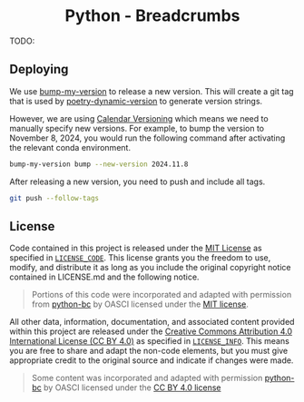 <h1 align="center">Python - Breadcrumbs</h1>

TODO:

## Deploying

We use [bump-my-version](https://github.com/callowayproject/bump-my-version) to release a new version.
This will create a git tag that is used by [poetry-dynamic-version](https://github.com/mtkennerly/poetry-dynamic-versioning) to generate version strings.

However, we are using [Calendar Versioning](https://calver.org/) which means we need to manually specify new versions.
For example, to bump the version to November 8, 2024, you would run the following command after activating the relevant conda environment.

```bash
bump-my-version bump --new-version 2024.11.8
```

After releasing a new version, you need to push and include all tags.

```bash
git push --follow-tags
```

## License

Code contained in this project is released under the [MIT License](https://spdx.org/licenses/MIT.html) as specified in [`LICENSE_CODE`](https://github.com/oasci/python-bc/blob/main/LICENSE_CODE.md).
This license grants you the freedom to use, modify, and distribute it as long as you include the original copyright notice contained in LICENSE.md and the following notice.

> Portions of this code were incorporated and adapted with permission from [python-bc](https://github.com/oasci/python-bc) by OASCI licensed under the [MIT license](https://github.com/oasci/python-bc/blob/main/LICENSE_CODE.md).

All other data, information, documentation, and associated content provided within this project are released under the [Creative Commons Attribution 4.0 International License (CC BY 4.0)](https://creativecommons.org/licenses/by/4.0/) as specified in [`LICENSE_INFO`](https://github.com/oasci/python-bc/blob/main/LICENSE_INFO.md).
This means you are free to share and adapt the non-code elements, but you must give appropriate credit to the original source and indicate if changes were made.

> Some content was incorporated and adapted with permission [python-bc](https://github.com/oasci/python-bc) by OASCI licensed under the [CC BY 4.0 license](https://github.com/oasci/python-bc/blob/main/LICENSE_INFO.md)

